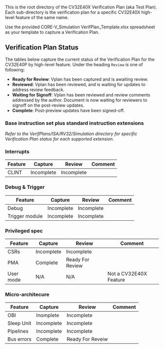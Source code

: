 <!--- SPDX-License-Identifier: Apache-2.0 WITH SHL-2.0 ---> 
This is the root directory of the CV32E40X Verification Plan (aka Test Plan).  
Each sub-directory is the verification plan for a specific CV32E40X high-level feature of the same name.

Use the provided CORE-V_Simulation VerifPlan_Template.xlsx spreadsheet as your template to capture a Verification Plan.

## Verification Plan Status

The tables below capture the current status of the Verification Plan for the CV32E40P by high-level feature.  Under the heading `Review` is one of following:
* **Ready for Review**: Vplan has been captured and is awaiting review.
* **Reviewed**: Vplan has been reviewed, and is waiting for updates to address review feedback.
* **Waiting for Signoff**: Vplan has been reviewed and review comments addressed by the author.  Document is now waiting for reviewers to signoff on the post-review updates.
* **Complete**: Post-preview updates have been signed-off.

### Base instruction set plus standard instruction extensions

_Refer to the VerifPlans/ISA/RV32/Simulation directory for specific Verification Plan status for each supported extension._
### Interrupts

| Feature | Capture | Review | Comment |
|---------|---------|--------|---------|
| CLINT   | Incomplete | Incomplete | |

### Debug & Trigger

| Feature | Capture | Review | Comment |
|---------|---------|--------|---------|
| Debug   | Incomplete | Incomplete | |
| Trigger module | Incomplete | Incomplete | |

### Privileged spec

| Feature | Capture | Review | Comment |
|---------|---------|--------|---------|
| CSRs | Incomplete | Incomplete | |
| PMA  | Complete | Ready For Review | |
| User mode | N/A| N/A | Not a CV32E40X Feature |

### Micro-architecure

| Feature | Capture | Review | Comment |
|---------|---------|--------|---------|
| OBI     | Inomplete | Incomplete | |
| Sleep Unit | Incomplete | Incomplete | |
| Pipelines | Incomplete | Incomplete  | |
| Bus errors | Complete | Ready For Reveiw ||

